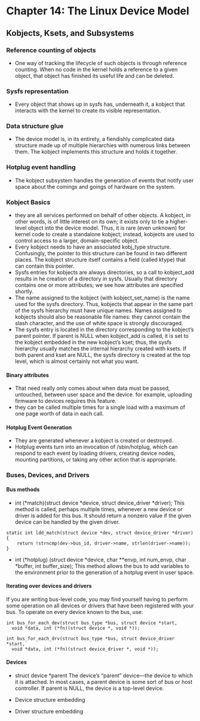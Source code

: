 # Chapter 14: The Linux Device Model
## Kobjects, Ksets, and Subsystems
### Reference counting of objects
- One way of tracking the lifecycle of such objects is through reference counting. When no code in the kernel holds a reference to a given object, that object has finished its useful life and can be deleted.
### Sysfs representation
- Every object that shows up in sysfs has, underneath it, a kobject that interacts with the kernel to create its visible representation.
### Data structure glue
- The device model is, in its entirety, a fiendishly complicated data structure made up of multiple hierarchies with numerous links between them. The kobject implements this structure and holds it together.
### Hotplug event handling
- The kobject subsystem handles the generation of events that notify user space about the comings and goings of hardware on the system.
### Kobject Basics
- they are all services performed on behalf of other objects. A kobject, in other words, is of little interest on its own; it exists only to tie a higher-level object into the device model. Thus, it is rare (even unknown) for kernel code to create a standalone kobject; instead, kobjects are used to control access to a larger, domain-specific object.
- Every kobject needs to have an associated kobj_type structure. Confusingly, the pointer to this structure can be found in two different places. The kobject structure itself contains a field (called ktype) that can contain this pointer. 
- Sysfs entries for kobjects are always directories, so a call to kobject_add results in he creation of a directory in sysfs. Usually that directory contains one or more attributes; we see how attributes are specified shortly.
- The name assigned to the kobject (with kobject_set_name) is the name used for the sysfs directory. Thus, kobjects that appear in the same part of the sysfs hierarchy must have unique names. Names assigned to kobjects should also be reasonable file names: they cannot contain the slash character, and the use of white space is strongly discouraged.
- The sysfs entry is located in the directory corresponding to the kobject’s parent pointer. If parent is NULL when kobject_add is called, it is set to the kobject embedded in the new kobject’s kset; thus, the sysfs hierarchy usually matches the internal hierarchy created with ksets. If both parent and kset are NULL, the sysfs directory is created at the top level, which is almost certainly not what you want.
#### Binary attributes
- That need really only comes about when data must be passed, untouched, between user space and the device. for example, uploading firmware to devices requires this feature.
-  they can be called multiple times for a single load with a maximum of one page worth of data in each call.
#### Hotplug Event Generation
- They are generated whenever a kobject is created or destroyed.
- Hotplug events turn into an invocation of /sbin/hotplug, which can respond to each event by loading drivers, creating device nodes, mounting partitions, or taking any other action that is appropriate.

### Buses, Devices, and Drivers
#### Bus methods
- int (*match)(struct device *device, struct device_driver *driver);
This method is called, perhaps multiple times, whenever a new device or driver
is added for this bus. It should return a nonzero value if the given device can be
handled by the given driver. 
```
static int ldd_match(struct device *dev, struct device_driver *driver)
{
    return !strncmp(dev->bus_id, driver->name, strlen(driver->name));
}
```
- int (*hotplug) (struct device *device, char **envp, int num_envp, char *buffer, int buffer_size);
This method allows the bus to add variables to the environment prior to the generation of a hotplug event in user space. 

#### Iterating over devices and drivers
If you are writing bus-level code, you may find yourself having to perform some operation on all devices or drivers that have been registered with your bus.
To operate on every device known to the bus, use: 
```
int bus_for_each_dev(struct bus_type *bus, struct device *start,
  void *data, int (*fn)(struct device *, void *));
  
int bus_for_each_drv(struct bus_type *bus, struct device_driver *start,
  void *data, int (*fn)(struct device_driver *, void *));
```

#### Devices
- struct device *parent
The device’s “parent” device—the device to which it is attached. In most cases, a parent device is some sort of bus or host controller. If parent is NULL, the device is a top-level device.

- Device structure embedding
- Driver structure embedding
